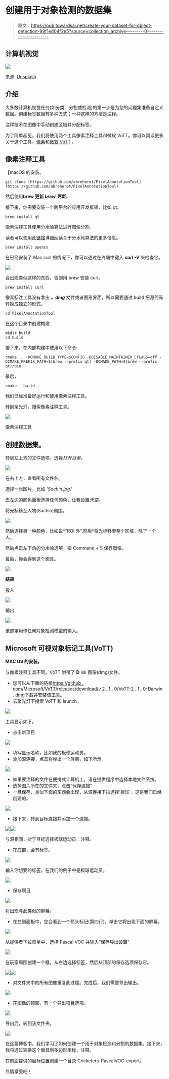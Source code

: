 # 创建用于对象检测的数据集

> 原文：<https://pub.towardsai.net/create-your-dataset-for-object-detection-99f1ed04f2e5?source=collection_archive---------0----------------------->

## 计算机视觉

![](img/03d00db855a1f7c0124fd73a7d485f93.png)

来源: [Unsplash](https://unsplash.com/@toddquackenbush)

## 介绍

大多数计算机视觉任务(如分类、分割或检测)的第一步是为您的问题集准备自定义数据。创建标签数据有多种方式；一种这样的方法是注释。

注释技术在图像中手动创建区域并分配标签。

为了简单起见，我们将使用两个工具像素注释工具和微软 VoTT。你可以阅读更多关于这个工具，[像素](https://github.com/abreheret/PixelAnnotationTool)和[微软 VoTT](https://github.com/microsoft/VoTT) 。

## 像素注释工具

【macOS 的安装。

```
git clone [https://github.com/abreheret/PixelAnnotationTool](https://github.com/abreheret/PixelAnnotationTool)
```

然后使用**brew 更新 *brew 更新。***

接下来，你需要安装一个跨平台的应用开发框架，比如 qt。

```
brew install qt
```

像素注释工具使用分水岭算法进行图像分割。

读者可以使用此[链接](https://www.researchgate.net/publication/233950923_Segmentation_The_Watershed_Transformation_Mathematical_Morphology_in_Image_Processing)详细阅读关于分水岭算法的更多信息。

```
brew install opencv
```

在已经安装了 Mac curl 的情况下，你可以通过在终端中键入 ***curl -V*** 来检查它。

![](img/649fface1965293491cf536f50dc2aa9.png)

会出现类似这样的东西，否则用 brew 安装 curl。

```
brew install curl
```

像素标注工具没有拿出 ***。dmg*** 文件或者图形界面，所以需要通过 build 把源代码转换成独立的形式。

```
cd PixelAnnotationTool
```

在这个目录中创建构建

```
mkdir build
cd build
```

接下来，在内部构建中使用以下命令:

```
cmake .. -DCMAKE_BUILD_TYPE=$CONFIG -DDISABLE_MAINTAINER_CFLAGS=off -DCMAKE_PREFIX_PATH=$(brew --prefix qt) -DQMAKE_PATH=$(brew --prefix qt)/bin
```

最后，

```
cmake --build .
```

我们已经准备好运行和使用像素注释工具。

转到聚光灯，搜索像素注释工具。

![](img/5a00b0af5ecb3d0eb54a648e0c7f5c6d.png)

像素注释工具

## 创建数据集。

转到左上方的文件选项，选择*打开目录。*

![](img/c213f842be0190ef5020e926bcf71968.png)

在右上方，查看所有文件名。

选择一张图片，比如 *'Sachin.jpg.'*

去左边的颜色面板选择任何颜色，让我设置*天空。*

将光标移至人物(Sachin)周围。

![](img/eba6624e87c8030796075c0e5f437dbb.png)

然后选择另一种颜色，比如说*“ROI 外”,然后*将光标移至整个区域，除了一个人。

然后点击左下角的分水岭选项，按 Command + S 保存图像。

最后，你会得到这个面具。

![](img/f4041c3b6ec649cb2fd371ce337f845f.png)

**结果**

投入

![](img/53d3acf22a13621bb0d424b52acae9d3.png)

输出

![](img/3f55978ce7754f66eb907bc281bfcc95.png)

该遮罩用作任何对象检测模型的输入。

## Microsoft 可视对象标记工具(VoTT)

**MAC OS 的安装。**

与像素注释工具不同，VoTT 附带了 **D** isk 图像(dmg)文件。

*   您可以从下面的链接[https://github . com/Microsoft/VoTT/releases/download/v 2 . 1 . 0/VoTT-2 . 1 . 0-Darwin . dmg](https://github.com/microsoft/VoTT/releases/download/v2.1.0/vott-2.1.0-darwin.dmg)下载并安装该工具。
*   去聚光灯下搜索 VoTT 和 launch。

![](img/0ebec5c674a54ec4b5d261fab709fc70.png)

工具显示如下。

*   点击新项目

![](img/5aef4481245f9e0e325fb7e1bc280842.png)

*   填写显示名称，比如我的板球运动员。
*   添加源连接，点击将弹出一个屏幕，如下所示

![](img/32c2215f796a397ad9fa3f9c0b43b651.png)

*   如果要注释的文件在便携式计算机上，请在提供程序中选择本地文件系统。
*   选择图片所在的文件夹，点击“保存连接”
*   一旦保存，类似下面的东西会出现，从源连接下拉选择'板球'，这是我们已经创建的。

![](img/fd8d93975dc95199e49bb26b4ed268ce.png)

*   接下来，转到目标连接并添加一个连接。

![](img/a5574fdb4b550642c0451352d3777b39.png)![](img/258ee209848c66c7475d7bcb33b5ff36.png)

与源相同，对于目标选择板球运动员 _ 注释。

*   在底部，会有标签。

![](img/38840f335874ffb0ea976a0e01ef3c72.png)

输入你想要的标签，在我们的例子中是板球运动员。

![](img/cab0d82469ceb9bebcd48c94f5cf2afd.png)

*   保存项目

![](img/af8fcfe5b085e33c62d0bbfcc0b0bd99.png)

将出现与此类似的屏幕。

*   在左侧面板中，您会看到一个箭头标记(第四行)，单击它将出现下面的屏幕。

![](img/9cd004df98d8be93296425053dfc67ca.png)

从提供者下拉菜单中，选择 Pascal VOC 并输入“保存导出设置”

![](img/596a5feb49ea2e8618bfa203fc188cfd.png)

在玩家周围创建一个框，从右边选择标签，然后从顶部的保存选项保存它。

![](img/dddec096606a2bb38d93a500c270da83.png)![](img/eae29cba8647a642ce34d1dd12edc092.png)

*   对文件夹中的所有图像重复此过程。完成后，我们需要导出输出。

![](img/253f174a10d1b0d3d64f3cf45440440f.png)

*   在图像的顶部，有一个导出项目选项。

![](img/99d27eae37473cdf27578b044a31ae61.png)

导出后，转到该文件夹。

![](img/621386aca52dde3040d01d431efd41b3.png)

在这篇博客中，我们学习了如何创建一个用于对象检测和分割的数据集。接下来，我将通过转换这个面具到多边形坐标，注释。

在前面提供的目标位置创建一个目录 Cricketers-PascalVOC-export。

尽情享受吧！